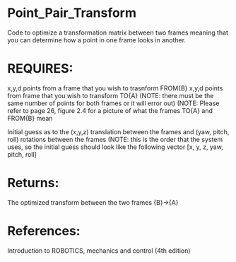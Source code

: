 # Point_Pair_Transform
Code to optimize a transformation matrix between two frames meaning that you can determine how a point in one frame looks in another.

# REQUIRES: 
x,y,d points from a frame that you wish to trasnform FROM{B}
x,y,d points from frame that you wish to transform TO{A}
(NOTE: there must be the same number of points for both frames or it will error out)
(NOTE: Please refer to page 26, figure 2.4 for a picture of what the frames TO{A} and FROM{B} mean

Initial guess as to the (x,y,z) translation between the frames and (yaw, pitch, roll) rotations between the frames
(NOTE: this is the order that the system uses, so the initial guess should look like the following vector [x, y, z, yaw, pitch, roll]

# Returns:
The optimized transform between the two frames {B}->{A}

# References:
Introduction to ROBOTICS, mechanics and control (4th edition)


